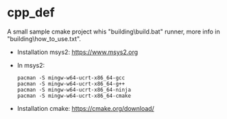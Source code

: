 # cpp_def

A small sample cmake project whis "building\build.bat" runner, more info in "building\how_to_use.txt".

- Installation msys2: https://www.msys2.org
- In msys2:
  ```
  pacman -S mingw-w64-ucrt-x86_64-gcc
  pacman -S mingw-w64-ucrt-x86_64-g++
  pacman -S mingw-w64-ucrt-x86_64-ninja
  pacman -S mingw-w64-ucrt-x86_64-cmake
  ```

- Installation cmake: https://cmake.org/download/
